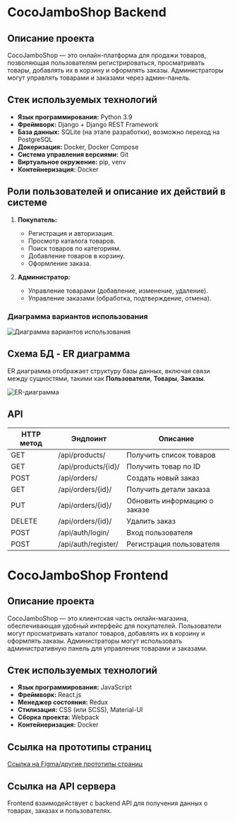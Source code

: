 # CocoJamboShop Backend

## Описание проекта

CocoJamboShop — это онлайн-платформа для продажи товаров, позволяющая пользователям регистрироваться, просматривать товары, добавлять их в корзину и оформлять заказы. Администраторы могут управлять товарами и заказами через админ-панель.

## Стек используемых технологий

- **Язык программирования:** Python 3.9
- **Фреймворк:** Django + Django REST Framework
- **База данных:** SQLite (на этапе разработки), возможно переход на PostgreSQL
- **Докеризация:** Docker, Docker Compose
- **Система управления версиями:** Git
- **Виртуальное окружение:** pip, venv
- **Контейнеризация:** Docker

## Роли пользователей и описание их действий в системе

1. **Покупатель:**
   - Регистрация и авторизация.
   - Просмотр каталога товаров.
   - Поиск товаров по категориям.
   - Добавление товаров в корзину.
   - Оформление заказа.
   
2. **Администратор:**
   - Управление товарами (добавление, изменение, удаление).
   - Управление заказами (обработка, подтверждение, отмена).

### Диаграмма вариантов использования

![Диаграмма вариантов использования](ссылка-на-картинку-диаграммы.png)

## Схема БД - ER диаграмма

ER диаграмма отображает структуру базы данных, включая связи между сущностями, такими как **Пользователи**, **Товары**, **Заказы**.

![ER-диаграмма](./shop/static/images/scheme.png)

## API

| HTTP метод | Эндпоинт             | Описание                  |
|------------|----------------------|---------------------------|
| GET        | /api/products/        | Получить список товаров   |
| GET        | /api/products/{id}/   | Получить товар по ID      |
| POST       | /api/orders/          | Создать новый заказ       |
| GET        | /api/orders/{id}/     | Получить детали заказа    |
| PUT        | /api/orders/{id}/     | Обновить информацию о заказе |
| DELETE     | /api/orders/{id}/     | Удалить заказ             |
| POST       | /api/auth/login/      | Вход пользователя         |
| POST       | /api/auth/register/   | Регистрация пользователя  |


# CocoJamboShop Frontend

## Описание проекта

CocoJamboShop — это клиентская часть онлайн-магазина, обеспечивающая удобный интерфейс для покупателей. Пользователи могут просматривать каталог товаров, добавлять их в корзину и оформлять заказы. Администраторы могут использовать административную панель для управления товарами и заказами.

## Стек используемых технологий

- **Язык программирования:** JavaScript
- **Фреймворк:** React.js
- **Менеджер состояния:** Redux
- **Стилизация:** CSS (или SCSS), Material-UI
- **Сборка проекта:** Webpack
- **Контейнеризация:** Docker

## Ссылка на прототипы страниц

[Ссылка на Figma/другие прототипы страниц](https://www.figma.com/design/p1rT2000WCQTpeaHCHB5m1/COCO-SHOP-Apple-technic?node-id=0-1&t=mymV8TJtwiGBPBIF-1)

## Ссылка на API сервера

Frontend взаимодействует с backend API для получения данных о товарах, заказах и пользователях.

